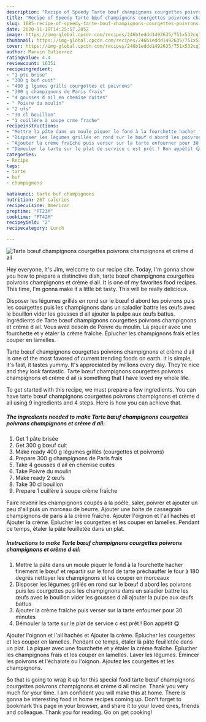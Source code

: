 ```yaml
---
description: "Recipe of Speedy Tarte bœuf champignons courgettes poivrons champignons et crème d ail"
title: "Recipe of Speedy Tarte bœuf champignons courgettes poivrons champignons et crème d ail"
slug: 1085-recipe-of-speedy-tarte-bouf-champignons-courgettes-poivrons-champignons-et-creme-d-ail
date: 2020-11-19T14:25:57.285Z
image: https://img-global.cpcdn.com/recipes/246b1eddd1492635/751x532cq70/tarte-boeuf-champignons-courgettes-poivrons-champignons-et-creme-d-ail-photo-principale-de-la-recette.jpg
thumbnail: https://img-global.cpcdn.com/recipes/246b1eddd1492635/751x532cq70/tarte-boeuf-champignons-courgettes-poivrons-champignons-et-creme-d-ail-photo-principale-de-la-recette.jpg
cover: https://img-global.cpcdn.com/recipes/246b1eddd1492635/751x532cq70/tarte-boeuf-champignons-courgettes-poivrons-champignons-et-creme-d-ail-photo-principale-de-la-recette.jpg
author: Marvin Gutierrez
ratingvalue: 4.4
reviewcount: 16351
recipeingredient:
- "1 pte brise"
- "300 g buf cuit"
- "400 g lgumes grills courgettes et poivrons"
- "300 g champignons de Paris frais"
- "4 gousses d ail en chemise cuites"
- " Poivre du moulin"
- "2 ufs"
- "30 cl bouillon"
- "1 cuillère à soupe crme frache"
recipeinstructions:
- "Mettre la pâte dans un moule piquer le fond à la fourchette hacher finement le bœuf et repartir sur le fond de tarte préchauffer le four à 180 degrés nettoyer les champignons et les couper en morceaux"
- "Disposer les légumes grillés en rond sur le bœuf d abord les poivrons puis les courgettes puis les champignons dans un saladier battre les œufs avec le bouillon vider les gousses d ail ajouter la pulpe aux œufs battus"
- "Ajouter la crème fraîche puis verser sur la tarte enfourner pour 30 minutes"
- "Démouler la tarte sur le plat de service c est prêt ! Bon appétit 😋"
categories:
- Recipe
tags:
- tarte
- buf
- champignons

katakunci: tarte buf champignons 
nutrition: 267 calories
recipecuisine: American
preptime: "PT23M"
cooktime: "PT42M"
recipeyield: "2"
recipecategory: Lunch

---
```



![Tarte bœuf champignons courgettes poivrons champignons et crème d ail](https://img-global.cpcdn.com/recipes/246b1eddd1492635/751x532cq70/tarte-boeuf-champignons-courgettes-poivrons-champignons-et-creme-d-ail-photo-principale-de-la-recette.jpg)

Hey everyone, it's Jim, welcome to our recipe site. Today, I'm gonna show you how to prepare a distinctive dish, tarte bœuf champignons courgettes poivrons champignons et crème d ail. It is one of my favorites food recipes. This time, I'm gonna make it a little bit tasty. This will be really delicious.

Disposer les légumes grillés en rond sur le bœuf d abord les poivrons puis les courgettes puis les champignons dans un saladier battre les œufs avec le bouillon vider les gousses d ail ajouter la pulpe aux œufs battus. Ingrédients de Tarte bœuf champignons courgettes poivrons champignons et crème d ail. Vous avez besoin de Poivre du moulin. La piquer avec une fourchette et y étaler la crème fraîche. Éplucher les champignons frais et les couper en lamelles.

Tarte bœuf champignons courgettes poivrons champignons et crème d ail is one of the most favored of current trending foods on earth. It is simple, it's fast, it tastes yummy. It's appreciated by millions every day. They're nice and they look fantastic. Tarte bœuf champignons courgettes poivrons champignons et crème d ail is something that I have loved my whole life.


To get started with this recipe, we must prepare a few ingredients. You can have tarte bœuf champignons courgettes poivrons champignons et crème d ail using 9 ingredients and 4 steps. Here is how you can achieve that.

<!--inarticleads1-->

##### The ingredients needed to make Tarte bœuf champignons courgettes poivrons champignons et crème d ail:

1. Get 1 pâte brisée
1. Get 300 g bœuf cuit
1. Make ready 400 g légumes grillés (courgettes et poivrons)
1. Prepare 300 g champignons de Paris frais
1. Take 4 gousses d ail en chemise cuites
1. Take  Poivre du moulin
1. Make ready 2 œufs
1. Take 30 cl bouillon
1. Prepare 1 cuillère à soupe crème fraîche


Faire revenir les champignons coupés à la poêle, saler, poivrer et ajouter un peu d&#39;ail puis un morceau de beurre. Ajouter une boite de cassegrain champignons de paris à la crème fraîche. Ajouter l&#39;oignon et l&#39;ail hachés et Ajouter la crème. Éplucher les courgettes et les couper en lamelles. Pendant ce temps, étaler la pâte feuilletée dans un plat. 

<!--inarticleads2-->

##### Instructions to make Tarte bœuf champignons courgettes poivrons champignons et crème d ail:

1. Mettre la pâte dans un moule piquer le fond à la fourchette hacher finement le bœuf et repartir sur le fond de tarte préchauffer le four à 180 degrés nettoyer les champignons et les couper en morceaux
1. Disposer les légumes grillés en rond sur le bœuf d abord les poivrons puis les courgettes puis les champignons dans un saladier battre les œufs avec le bouillon vider les gousses d ail ajouter la pulpe aux œufs battus
1. Ajouter la crème fraîche puis verser sur la tarte enfourner pour 30 minutes
1. Démouler la tarte sur le plat de service c est prêt ! Bon appétit 😋


Ajouter l&#39;oignon et l&#39;ail hachés et Ajouter la crème. Éplucher les courgettes et les couper en lamelles. Pendant ce temps, étaler la pâte feuilletée dans un plat. La piquer avec une fourchette et y étaler la crème fraîche. Éplucher les champignons frais et les couper en lamelles. Laver les légumes. Émincer les poivrons et l&#39;échalote ou l&#39;oignon. Ajoutez les courgettes et les champignons. 

So that is going to wrap it up for this special food tarte bœuf champignons courgettes poivrons champignons et crème d ail recipe. Thank you very much for your time. I am confident you will make this at home. There is gonna be interesting food in home recipes coming up. Don't forget to bookmark this page in your browser, and share it to your loved ones, friends and colleague. Thank you for reading. Go on get cooking!
